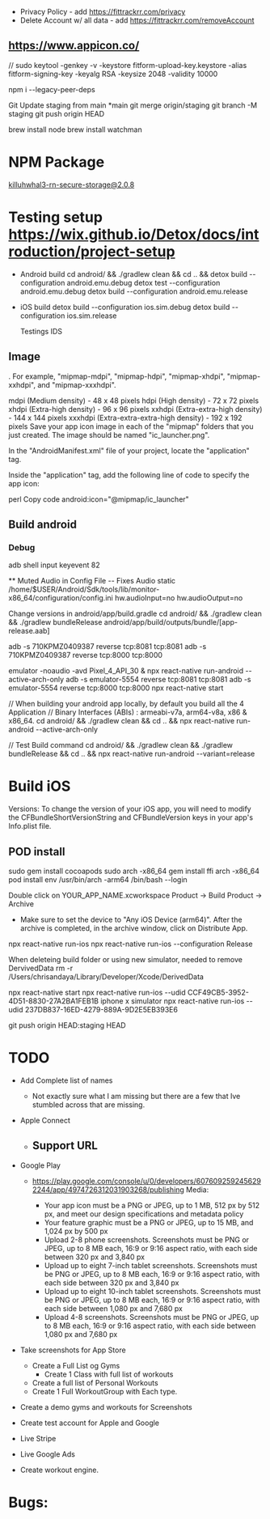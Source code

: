 - Privacy Policy - add https://fittrackrr.com/privacy
- Delete Account w/ all data - add https://fittrackrr.com/removeAccount

## https://www.appicon.co/

// sudo keytool -genkey -v -keystore fitform-upload-key.keystore -alias fitform-signing-key -keyalg RSA -keysize 2048 -validity 10000

npm i --legacy-peer-deps

Git
Update staging from main
\*main
git merge origin/staging
git branch -M staging
git push origin HEAD

brew install node
brew install watchman

# NPM Package

killuhwhal3-rn-secure-storage@2.0.8

# Testing setup https://wix.github.io/Detox/docs/introduction/project-setup

- Android build
  cd android/ && ./gradlew clean && cd .. && detox build --configuration android.emu.debug
  detox test --configuration android.emu.debug
  detox build --configuration android.emu.release

- iOS build
  detox build --configuration ios.sim.debug
  detox build --configuration ios.sim.release

  Testings IDS

## Image

. For example, "mipmap-mdpi", "mipmap-hdpi", "mipmap-xhdpi", "mipmap-xxhdpi", and "mipmap-xxxhdpi".

mdpi (Medium density) - 48 x 48 pixels
hdpi (High density) - 72 x 72 pixels
xhdpi (Extra-high density) - 96 x 96 pixels
xxhdpi (Extra-extra-high density) - 144 x 144 pixels
xxxhdpi (Extra-extra-extra-high density) - 192 x 192 pixels
Save your app icon image in each of the "mipmap" folders that you just created. The image should be named "ic_launcher.png".

In the "AndroidManifest.xml" file of your project, locate the "application" tag.

Inside the "application" tag, add the following line of code to specify the app icon:

perl
Copy code
android:icon="@mipmap/ic_launcher"

## Build android

### Debug

adb shell input keyevent 82

\*\* Muted Audio in Config File -- Fixes Audio static
/home/$USER/Android/Sdk/tools/lib/monitor-x86_64/configuration/config.ini
hw.audioInput=no
hw.audioOutput=no

Change versions in android/app/build.gradle
cd android/ && ./gradlew clean && ./gradlew bundleRelease
android/app/build/outputs/bundle/[app-release.aab]

adb -s 710KPMZ0409387 reverse tcp:8081 tcp:8081
adb -s 710KPMZ0409387 reverse tcp:8000 tcp:8000

emulator -noaudio -avd Pixel_4_API_30 &
npx react-native run-android --active-arch-only
adb -s emulator-5554 reverse tcp:8081 tcp:8081
adb -s emulator-5554 reverse tcp:8000 tcp:8000
npx react-native start

// When building your android app locally, by default you build all the 4 Application
// Binary Interfaces (ABIs) : armeabi-v7a, arm64-v8a, x86 & x86_64.
cd android/ && ./gradlew clean && cd .. && npx react-native run-android --active-arch-only

// Test Build command
cd android/ && ./gradlew clean && ./gradlew bundleRelease && cd .. && npx react-native run-android --variant=release

# Build iOS

Versions:
To change the version of your iOS app, you will need to modify the CFBundleShortVersionString and CFBundleVersion keys in your app's Info.plist file.

## POD install

sudo gem install cocoapods
sudo arch -x86_64 gem install ffi
arch -x86_64 pod install
env /usr/bin/arch -arm64 /bin/bash --login

Double click on YOUR_APP_NAME.xcworkspace
Product → Build
Product → Archive

- Make sure to set the device to "Any iOS Device (arm64)".
  After the archive is completed, in the archive window, click on Distribute App.

npx react-native run-ios
npx react-native run-ios --configuration Release

When deleteing build folder or using new simulator, needed to remove DervivedData
rm -r /Users/chrisandaya/Library/Developer/Xcode/DerivedData

npx react-native start
npx react-native run-ios --udid CCF49CB5-3952-4D51-8830-27A2BA1FEB1B
iphone x simulator
npx react-native run-ios --udid 237DB837-16ED-4279-889A-9D2E5EB393E6

git push origin HEAD:staging HEAD

# TODO

- Add Complete list of names

  - Not exactly sure what I am missing but there are a few that Ive stumbled across that are missing.

- Apple Connect

  - ## Support URL

- Google Play

  - https://play.google.com/console/u/0/developers/6076092592456292244/app/4974726312031903268/publishing
    Media:

    - Your app icon must be a PNG or JPEG, up to 1 MB, 512 px by 512 px, and meet our design specifications and metadata policy
    - Your feature graphic must be a PNG or JPEG, up to 15 MB, and 1,024 px by 500 px
    - Upload 2-8 phone screenshots. Screenshots must be PNG or JPEG, up to 8 MB each, 16:9 or 9:16 aspect ratio, with each side between 320 px and 3,840 px
    - Upload up to eight 7-inch tablet screenshots. Screenshots must be PNG or JPEG, up to 8 MB each, 16:9 or 9:16 aspect ratio, with each side between 320 px and 3,840 px
    - Upload up to eight 10-inch tablet screenshots. Screenshots must be PNG or JPEG, up to 8 MB each, 16:9 or 9:16 aspect ratio, with each side between 1,080 px and 7,680 px
    - Upload 4-8 screenshots. Screenshots must be PNG or JPEG, up to 8 MB each, 16:9 or 9:16 aspect ratio, with each side between 1,080 px and 7,680 px

- Take screenshots for App Store
  - Create a Full List og Gyms
    - Create 1 Class with full list of workouts
  - Create a full list of Personal Workouts
  - Create 1 Full WorkoutGroup with Each type.
- Create a demo gyms and workouts for Screenshots
- Create test account for Apple and Google
- Live Stripe
- Live Google Ads
- Create workout engine.

# Bugs:
